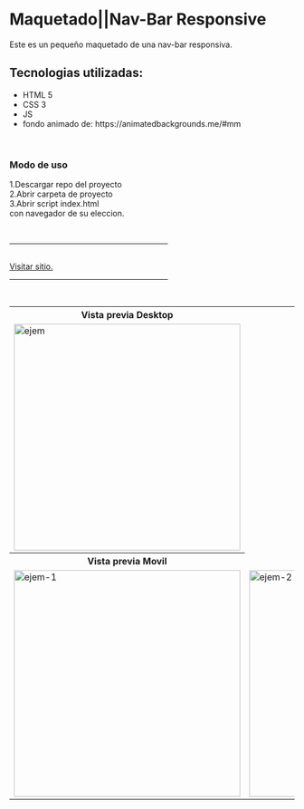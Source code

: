 # Maquetado||Nav-Bar Responsive
<p>Este es un pequeño maquetado de una nav-bar responsiva.</p>

<h2>Tecnologias utilizadas:</h2>
<ul>
    <li>HTML 5</li>
    <li>CSS 3</li>
    <li>JS</li>
    <li>fondo animado de: https://animatedbackgrounds.me/#mm</li>
</ul><br>

<h3>Modo de uso</h3>
<p>
    1.Descargar repo del proyecto<br>
    2.Abrir carpeta de proyecto<br>
    3.Abrir script index.html<br>con navegador de su eleccion.
</p><br>
<hr width="280"><br><a href="https://aressantonio.github.io/Maquetado-Nav-Bar-Responsive/" target="_blank">Visitar sitio.</a><hr width="280"><br>

<table>
    <tr>
        <th>Vista previa Desktop</th>
    </tr>
    <tr>
        <td>
            <img src="https://user-images.githubusercontent.com/99376135/210437360-c15b3eaf-d2c9-48e4-8d18-ee5de302151e.png" alt="ejem" width="400">
        </td>
    </tr>
    <tr>
        <th>Vista previa Movil</th>
    </tr>
    <tr>
        <td>
            <img src="https://user-images.githubusercontent.com/99376135/210437478-650e7c18-bfc9-4538-91f8-577c256ffded.png" alt="ejem-1" width="400">
        </td>
        <td>
            <img src="https://user-images.githubusercontent.com/99376135/210437491-5706ac84-5fe4-41ab-878f-57ceb19b1a7b.png" alt="ejem-2" width="400">
        </td>
    </tr>
</table>


